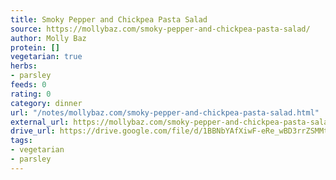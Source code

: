 ```yaml
---
title: Smoky Pepper and Chickpea Pasta Salad
source: https://mollybaz.com/smoky-pepper-and-chickpea-pasta-salad/
author: Molly Baz
protein: []
vegetarian: true
herbs:
- parsley
feeds: 0
rating: 0
category: dinner
url: "/notes/mollybaz.com/smoky-pepper-and-chickpea-pasta-salad.html"
external_url: https://mollybaz.com/smoky-pepper-and-chickpea-pasta-salad/
drive_url: https://drive.google.com/file/d/1BBNbYAfXiwF-eRe_wBD3rrZSMMt1eCy1/view?usp=drive_link
tags:
- vegetarian
- parsley
---
```



